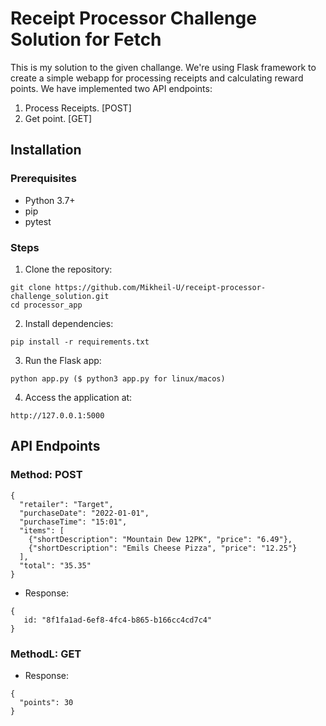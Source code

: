 # Receipt Processor Challenge Solution for Fetch


This is my solution to the given challange. We're using Flask framework to create a simple webapp for processing receipts and calculating reward points.
We have implemented two API endpoints: 
1. Process Receipts. [POST]
2. Get point. [GET]

## Installation
### Prerequisites
* Python 3.7+
* pip
* pytest
  
### Steps
1. Clone the repository:
```
git clone https://github.com/Mikheil-U/receipt-processor-challenge_solution.git
cd processor_app
```
2. Install dependencies:
```
pip install -r requirements.txt
```
3. Run the Flask app:
```
python app.py ($ python3 app.py for linux/macos)
```
4. Access the application at:
```
http://127.0.0.1:5000
```

## API Endpoints
### Method: POST
```
{
  "retailer": "Target",
  "purchaseDate": "2022-01-01",
  "purchaseTime": "15:01",
  "items": [
    {"shortDescription": "Mountain Dew 12PK", "price": "6.49"},
    {"shortDescription": "Emils Cheese Pizza", "price": "12.25"}
  ],
  "total": "35.35"
}

```
* Response:
```
{
   id: "8f1fa1ad-6ef8-4fc4-b865-b166cc4cd7c4"
}
```
### MethodL: GET
* Response:
```
{
  "points": 30
}
```






